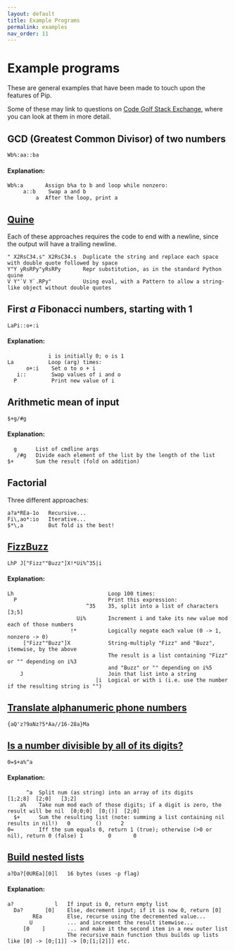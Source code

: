 ```yaml
---
layout: default
title: Example Programs
permalink: examples
nav_order: 11
---
```


# Example programs

These are general examples that have been made to touch upon the features of Pip.

Some of these may link to questions on [Code Golf Stack Exchange](https://codegolf.stackexchange.com/), where you can look at them in more detail.

## GCD (Greatest Common Divisor) of two numbers

    Wb%:aa::ba

#### Explanation:

    Wb%:a       Assign b%a to b and loop while nonzero:
         a::b    Swap a and b
             a  After the loop, print a

## [Quine](https://en.wikipedia.org/wiki/Quine_(computing))

Each of these approaches requires the code to end with a newline, since the output will have a trailing newline.

    " X2RsC34.s" X2RsC34.s  Duplicate the string and replace each space with double quote followed by space
    Y"Y yRsRPy"yRsRPy       Repr substitution, as in the standard Python quine
    V Y"`V Y`.RPy"          Using eval, with a Pattern to allow a string-like object without double quotes

## First _a_ Fibonacci numbers, starting with 1

    LaPi::o+:i

#### Explanation:

                 i is initially 0; o is 1
    La           Loop (arg) times:
          o+:i    Set o to o + i
       i::        Swap values of i and o
      P           Print new value of i

## Arithmetic mean of input

    $+g/#g

#### Explanation:

      g      List of cmdline args
       /#g   Divide each element of the list by the length of the list
    $+       Sum the result (fold on addition)

## Factorial

Three different approaches:

    a?a*REa-1o   Recursive...
    Fi\,ao*:io   Iterative...
    $*\,a        But fold is the best!

## [FizzBuzz](https://codegolf.stackexchange.com/questions/58615/1-2-fizz-4-buzz)

    LhP J["Fizz""Buzz"]X!*Ui%^35|i

#### Explanation:

    Lh                              Loop 100 times:
      P                             Print this expression:
                             ^35    35, split into a list of characters [3;5]
                          Ui%       Increment i and take its new value mod each of those numbers
                        !*          Logically negate each value (0 -> 1, nonzero -> 0)
         ["Fizz""Buzz"]X            String-multiply "Fizz" and "Buzz", itemwise, by the above
                                    The result is a list containing "Fizz" or "" depending on i%3
                                    and "Buzz" or "" depending on i%5
        J                           Join that list into a string
                                |i  Logical or with i (i.e. use the number if the resulting string is "")

## [Translate alphanumeric phone numbers](http://codegolf.stackexchange.com/q/21327/16766)

    {aQ'z?9aNz?5*Aa//16-28a}Ma

## [Is a number divisible by all of its digits?](http://codegolf.stackexchange.com/q/41902/16766)

    0=$+a%^a

#### Explanation:

          ^a  Split num (as string) into an array of its digits                              [1;2;8]  [2;0]   [3;2]
        a%    Take num mod each of those digits; if a digit is zero, the result will be nil  [0;0;0]  [0;()]  [2;0]
      $+      Sum the resulting list (note: summing a list containing nil results in nil!)   0        ()      2
    0=        Iff the sum equals 0, return 1 (true); otherwise (>0 or nil), return 0 (false) 1        0       0

## [Build nested lists](http://codegolf.stackexchange.com/q/47351/16766)

    a?Da?[0UREa][0]l   16 bytes (uses -p flag)

#### Explanation:

    a?             l   If input is 0, return empty list
      Da?       [0]    Else, decrement input; if it is now 0, return [0]
            REa        Else, recurse using the decremented value...
           U           ... and increment the result itemwise...
         [0    ]       ... and make it the second item in a new outer list
                       The recursive main function thus builds up lists like [0] -> [0;[1]] -> [0;[1;[2]]] etc.
